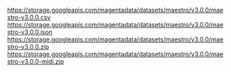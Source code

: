 https://storage.googleapis.com/magentadata/datasets/maestro/v3.0.0/maestro-v3.0.0.csv
https://storage.googleapis.com/magentadata/datasets/maestro/v3.0.0/maestro-v3.0.0.json
https://storage.googleapis.com/magentadata/datasets/maestro/v3.0.0/maestro-v3.0.0.zip
https://storage.googleapis.com/magentadata/datasets/maestro/v3.0.0/maestro-v3.0.0-midi.zip